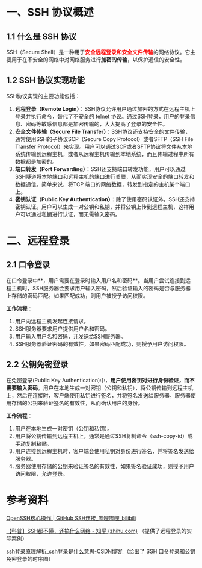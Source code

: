 # 一、SSH 协议概述

## 1.1 什么是 SSH 协议

SSH（Secure Shell）是一种用于<font color="red">**安全远程登录和安全文件传输**</font>的网络协议。它主要用于在不安全的网络中对网络服务进行**加密的传输**，以保护通信的安全性。



## 1.2 SSH 协议实现功能

SSH协议实现的主要功能包括：

1. **远程登录（Remote Login）**：SSH协议允许用户通过加密的方式在远程主机上登录并执行命令，替代了不安全的 telnet 协议。通过SSH登录，用户的登录信息、密码等敏感信息都是加密传输的，大大提高了登录的安全性。
2. **安全文件传输（Secure File Transfer）**：SSH协议还支持安全的文件传输，通常使用SSH的子协议SCP（Secure Copy Protocol）或者SFTP（SSH File Transfer Protocol）来实现。用户可以通过SCP或者SFTP协议将文件从本地系统传输到远程主机，或者从远程主机传输到本地系统，而且传输过程中所有数据都是加密的。
3. **端口转发（Port Forwarding）**：SSH还支持端口转发功能，用户可以通过SSH隧道将本地端口和远程主机的端口进行关联，从而实现安全的端口转发和数据通信。简单来说，将TCP 端口的网络数据，转发到指定的主机某个端口上。
4. **密钥认证（Public Key Authentication）**：除了使用密码认证外，SSH还支持密钥认证。用户可以生成一对公钥和私钥，并将公钥上传到远程主机，这样用户可以通过私钥进行认证，而无需输入密码。







# 二、远程登录

## 2.1 口令登录

在口令登录中**，用户需要在登录时输入用户名和密码**。当用户尝试连接到远程主机时，SSH服务器会要求用户输入密码，然后验证输入的密码是否与服务器上存储的密码匹配。如果匹配成功，则用户被授予访问权限。

**工作流程**：

1. 用户向远程主机发起连接请求。
2. SSH服务器要求用户提供用户名和密码。
3. 用户输入用户名和密码，并发送给SSH服务器。
4. SSH服务器验证密码的有效性，如果密码匹配成功，则授予用户访问权限。



## 2.2 公钥免密登录

在免密登录(Public Key Authentication)中，**用户使用密钥对进行身份验证，而不需要输入密码**。用户在本地生成一对密钥（公钥和私钥），将公钥传输到远程主机上，然后在连接时，客户端使用私钥进行签名，并将签名发送给服务器。服务器使用存储的公钥来验证签名的有效性，从而确认用户的身份。

**工作流程**：

1. 用户在本地生成一对密钥（公钥和私钥）。
2. 用户将公钥传输到远程主机上，通常是通过SSH复制命令（ssh-copy-id）或手动复制粘贴。
3. 用户连接到远程主机时，客户端会使用私钥对身份进行签名，并将签名发送给服务器。
4. 服务器使用存储的公钥来验证签名的有效性，如果签名验证成功，则授予用户访问权限，允许登录。





# 参考资料

[OpenSSH核心操作 | GitHub SSH连接_哔哩哔哩_bilibili](https://www.bilibili.com/video/BV1Sx4y1y7B2/?spm_id_from=333.880.my_history.page.click&vd_source=52cd9a9deff2e511c87ff028e3bb01d2)

[【科普】SSH都不懂，还搞什么网络 - 知乎 (zhihu.com)](https://zhuanlan.zhihu.com/p/323322650)  （提供了远程登录的实际案例）

[ssh登录原理解析_ssh登录是什么意思-CSDN博客 ](https://blog.csdn.net/weixin_42616506/article/details/97262632)  （给出了 SSH 口令登录和公钥免密登录的时序图）